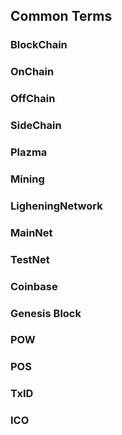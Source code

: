 ## Common Terms
### BlockChain
### OnChain
### OffChain
### SideChain
### Plazma
### Mining
### LigheningNetwork
### MainNet
### TestNet
### Coinbase
### Genesis Block
### POW
### POS
### TxID
### ICO
